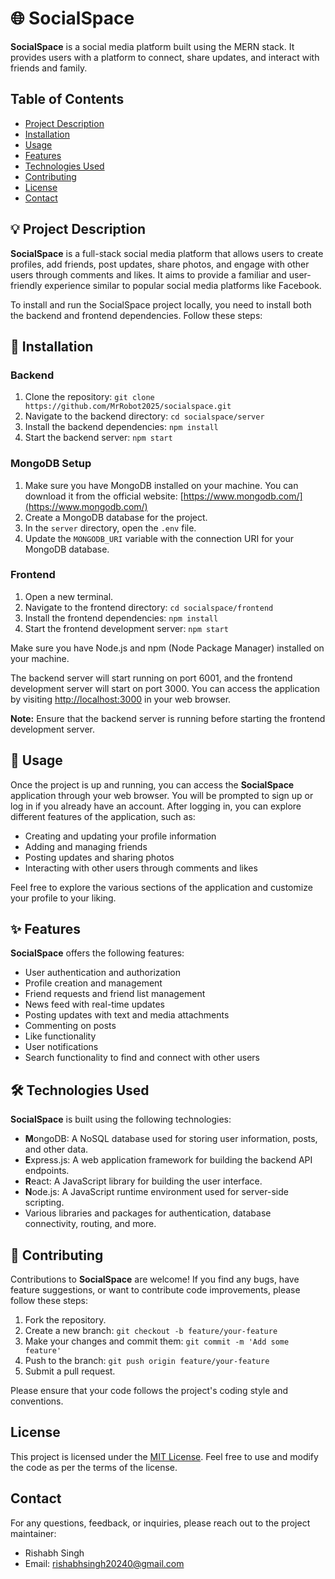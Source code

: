 # 🌐 SocialSpace

**SocialSpace** is a social media platform built using the MERN stack. It provides users with a platform to connect, share updates, and interact with friends and family.

## Table of Contents

- [Project Description](#project-description)
- [Installation](#installation)
- [Usage](#usage)
- [Features](#features)
- [Technologies Used](#technologies-used)
- [Contributing](#contributing)
- [License](#license)
- [Contact](#contact)

## 💡 Project Description

**SocialSpace** is a full-stack social media platform that allows users to create profiles, add friends, post updates, share photos, and engage with other users through comments and likes. It aims to provide a familiar and user-friendly experience similar to popular social media platforms like Facebook.

To install and run the SocialSpace project locally, you need to install both the backend and frontend dependencies. Follow these steps:

## 🔧 Installation

### Backend

1. Clone the repository: `git clone https://github.com/MrRobot2025/socialspace.git`
2. Navigate to the backend directory: `cd socialspace/server`
3. Install the backend dependencies: `npm install`
4. Start the backend server: `npm start`

### MongoDB Setup

1. Make sure you have MongoDB installed on your machine. You can download it from the official website: [https://www.mongodb.com/](https://www.mongodb.com/)
2. Create a MongoDB database for the project.
3. In the `server` directory, open the `.env` file.
4. Update the `MONGODB_URI` variable with the connection URI for your MongoDB database.

### Frontend

1. Open a new terminal.
2. Navigate to the frontend directory: `cd socialspace/frontend`
3. Install the frontend dependencies: `npm install`
4. Start the frontend development server: `npm start`

Make sure you have Node.js and npm (Node Package Manager) installed on your machine.

The backend server will start running on port 6001, and the frontend development server will start on port 3000. You can access the application by visiting [http://localhost:3000](http://localhost:3000) in your web browser.

**Note:** Ensure that the backend server is running before starting the frontend development server.

## 🚀 Usage

Once the project is up and running, you can access the **SocialSpace** application through your web browser. You will be prompted to sign up or log in if you already have an account. After logging in, you can explore different features of the application, such as:

- Creating and updating your profile information
- Adding and managing friends
- Posting updates and sharing photos
- Interacting with other users through comments and likes

Feel free to explore the various sections of the application and customize your profile to your liking.

## ✨ Features

**SocialSpace** offers the following features:

- User authentication and authorization
- Profile creation and management
- Friend requests and friend list management
- News feed with real-time updates
- Posting updates with text and media attachments
- Commenting on posts
- Like functionality
- User notifications
- Search functionality to find and connect with other users

## 🛠️ Technologies Used

**SocialSpace** is built using the following technologies:

- **M**ongoDB: A NoSQL database used for storing user information, posts, and other data.
- **E**xpress.js: A web application framework for building the backend API endpoints.
- **R**eact: A JavaScript library for building the user interface.
- **N**ode.js: A JavaScript runtime environment used for server-side scripting.
- Various libraries and packages for authentication, database connectivity, routing, and more.

## 👥 Contributing

Contributions to **SocialSpace** are welcome! If you find any bugs, have feature suggestions, or want to contribute code improvements, please follow these steps:

1. Fork the repository.
2. Create a new branch: `git checkout -b feature/your-feature`
3. Make your changes and commit them: `git commit -m 'Add some feature'`
4. Push to the branch: `git push origin feature/your-feature`
5. Submit a pull request.

Please ensure that your code follows the project's coding style and conventions.

## License

This project is licensed under the [MIT License](https://opensource.org/licenses/MIT). Feel free to use and modify the code as per the terms of the license.

## Contact

For any questions, feedback, or inquiries, please reach out to the project maintainer:

- Rishabh Singh
- Email: rishabhsingh20240@gmail.com
